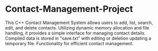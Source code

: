 # Contact-Management-Project
This C++ Contact Management System allows users to add, list, search, edit, and delete contacts. Utilizing dynamic memory allocation and file handling, it provides a simple interface for managing contact details. Compiled data is stored in "save.txt" with editing or deletion updating a temporary file. Functionality for efficient contact management.
